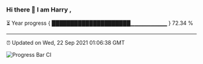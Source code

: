 ### Hi there 👋 I am Harry , 

⏳ Year progress { █████████████████████▁▁▁▁▁▁▁▁▁ } 72.34 %

---

⏰ Updated on Wed, 22 Sep 2021 01:06:38 GMT

![Progress Bar CI](https://github.com/duykhang68/duykhang68/workflows/Progress%20Bar%20CI/badge.svg)

